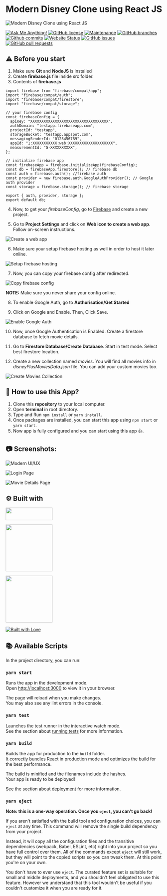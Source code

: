 # Modern Disney Clone using React JS

![Modern Disney Clone using React JS](https://user-images.githubusercontent.com/71302066/201341087-e0d292e3-cc71-4691-b274-cb662b62da23.png "Modern Disney Clone using React JS")

[![Ask Me Anything!](https://img.shields.io/badge/Ask%20me-anything-1abc9c.svg)](https://github.com/Technical-Shubham-tech "Ask Me Anything!")
[![GitHub license](https://img.shields.io/github/license/Technical-Shubham-tech/disney-clone)](https://github.com/Technical-Shubham-tech/disney-clone/blob/main/LICENSE.md "GitHub license")
[![Maintenance](https://img.shields.io/badge/Maintained%3F-yes-green.svg)](https://github.com/Technical-Shubham-tech/disney-clone/commits/main "Maintenance")
[![GitHub branches](https://badgen.net/github/branches/Technical-Shubham-tech/disney-clone?max-age=2592000)](https://github.com/Technical-Shubham-tech/disney-clone/branches "GitHub branches")
[![Github commits](https://badgen.net/github/commits/Technical-Shubham-tech/disney-clone/main?max-age=2592000)](https://github.com/Technical-Shubham-tech/disney-clone/commits "Github commits")
[![Website Status](https://img.shields.io/website-up-down-green-red/http/shields.io.svg)](https://clonedisneyplus.web.app "Website Status")
[![GitHub issues](https://img.shields.io/github/issues/Technical-Shubham-tech/disney-clone)](https://github.com/Technical-Shubham-tech/disney-clone/issues "GitHub issues")
[![GitHub pull requests](https://img.shields.io/github/issues-pr/Technical-Shubham-tech/disney-clone)](https://github.com/Technical-Shubham-tech/disney-clone/pulls "GitHub pull requests")

## ⚠️ Before you start

1. Make sure **Git** and **NodeJS** is installed
2. Create **firebase.js** file inside src folder.
3. Contents of **firebase.js**

```
import firebase from "firebase/compat/app";
import "firebase/compat/auth";
import "firebase/compat/firestore";
import "firebase/compat/storage";

// your firebase config
const firebaseConfig = {
  apiKey: "XXXXXXXXXXXXXXXXXXXXXXXXXXXXXXXXXXX",
  authDomain: "testapp.firebaseapp.com",
  projectId: "testapp",
  storageBucket: "testapp.appspot.com",
  messagingSenderId: "0123456789",
  appId: "1:XXXXXXXXXXX:web:XXXXXXXXXXXXXXXXXXXX",
  measurementId: "G-XXXXXXXXXX",
};

// initialize firebase app
const firebaseApp = firebase.initializeApp(firebaseConfig);
const db = firebaseApp.firestore(); // firebase db
const auth = firebase.auth(); //firebase auth
const provider = new firebase.auth.GoogleAuthProvider(); // Google auth provider
const storage = firebase.storage(); // firebase storage

export { auth, provider, storage };
export default db;
```

4. Now, to get your _firebaseConfig_, go to [Firebase](https://console.firebase.google.com) and create a new project.

5. Go to **Project Settings** and click on **Web icon to create a web app**. Follow on-screen instructions.

![Create a web app](https://user-images.githubusercontent.com/71302066/201342692-a89d4647-df4a-434a-9033-e29af466311d.png "Create a web app")

6. Make sure your setup firebase hosting as well in order to host it later online.

![Setup firebase hosting](https://user-images.githubusercontent.com/71302066/201343231-7d4ff5cd-6798-4e1b-a69b-40c7a60e941e.png "Setup firebase hosting")

7. Now, you can copy your firebase config after redirected.

![Copy firebase config](https://user-images.githubusercontent.com/71302066/201343950-ece31f95-4641-4604-acc2-bf4d63f0cb47.png "Copy firebase config")

**NOTE:** Make sure you never share your config online.

8. To enable Google Auth, go to **Authorisation/Get Started**

9. Click on Google and Enable. Then, Click Save.

![Enable Google Auth](https://user-images.githubusercontent.com/71302066/201348852-2137ed2f-03b1-47f0-9cda-29b8a6771dca.png "Enable Google Auth")

10. Now, once Google Authentication is Enabled. Create a firestore database to fetch movie details.

11. Go to **Firestore Database/Create Database**. Start in test mode. Select best firestore location.

12. Create a new collection named _movies_. You will find all movies info in _disneyPlusMoviesData.json_ file. You can add your custom movies too.

![Create Movies Collection](https://user-images.githubusercontent.com/71302066/201350127-d0236496-1fc8-46a9-81ec-6c0310d9a99e.png "Create Movies Collection")

## :pushpin: How to use this App?

1. Clone this **repository** to your local computer.
2. Open **terminal** in root directory.
3. Type and Run `npm install` or `yarn install`.
4. Once packages are installed, you can start this app using `npm start` or `yarn start`.
5. Now app is fully configured and you can start using this app :+1:.

## :camera: Screenshots:

![Modern UI/UX](https://user-images.githubusercontent.com/71302066/201344366-63f2ae6b-b588-4cde-b85f-657b94ca5f3e.png "Modern UI/UX")

![Login Page](https://user-images.githubusercontent.com/71302066/201344467-db22b5b0-b4a4-416c-a92e-35f4d282b216.png "Login Page")

![Movie Details Page](https://user-images.githubusercontent.com/71302066/201344694-1f1e6e4f-dc38-40e0-8979-1f5cc335d44e.png "Movie Details Page")

## :gear: Built with

[<img src="https://img.shields.io/badge/JavaScript-323330?style=for-the-badge&logo=javascript&logoColor=F7DF1E" width="150" height="40" />](https://www.javascript.com/ "JavaScript")

[<img src="https://img.shields.io/badge/React-20232A?style=for-the-badge&logo=react&logoColor=61DAFB" width="150" />](https://reactjs.org/ "React JS")

[<img src="https://img.shields.io/badge/firebase-ffca28?style=for-the-badge&logo=firebase&logoColor=black" width="150" />](https://firebase.google.com/ "Firebase")

[<img src="http://ForTheBadge.com/images/badges/built-with-love.svg" alt="Built with Love">](https://github.com/Technical-Shubham-tech/ "Built with Love")

## :books: Available Scripts

In the project directory, you can run:

### `yarn start`

Runs the app in the development mode.\
Open [http://localhost:3000](http://localhost:3000) to view it in your browser.

The page will reload when you make changes.\
You may also see any lint errors in the console.

### `yarn test`

Launches the test runner in the interactive watch mode.\
See the section about [running tests](https://facebook.github.io/create-react-app/docs/running-tests) for more information.

### `yarn build`

Builds the app for production to the `build` folder.\
It correctly bundles React in production mode and optimizes the build for the best performance.

The build is minified and the filenames include the hashes.\
Your app is ready to be deployed!

See the section about [deployment](https://facebook.github.io/create-react-app/docs/deployment) for more information.

### `yarn eject`

**Note: this is a one-way operation. Once you `eject`, you can't go back!**

If you aren't satisfied with the build tool and configuration choices, you can `eject` at any time. This command will remove the single build dependency from your project.

Instead, it will copy all the configuration files and the transitive dependencies (webpack, Babel, ESLint, etc) right into your project so you have full control over them. All of the commands except `eject` will still work, but they will point to the copied scripts so you can tweak them. At this point you're on your own.

You don't have to ever use `eject`. The curated feature set is suitable for small and middle deployments, and you shouldn't feel obligated to use this feature. However we understand that this tool wouldn't be useful if you couldn't customize it when you are ready for it.
